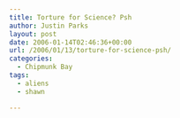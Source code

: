 ```yaml
---
title: Torture for Science? Psh
author: Justin Parks
layout: post
date: 2006-01-14T02:46:36+00:00
url: /2006/01/13/torture-for-science-psh/
categories:
  - Chipmunk Bay
tags:
  - aliens
  - shawn

---
```

